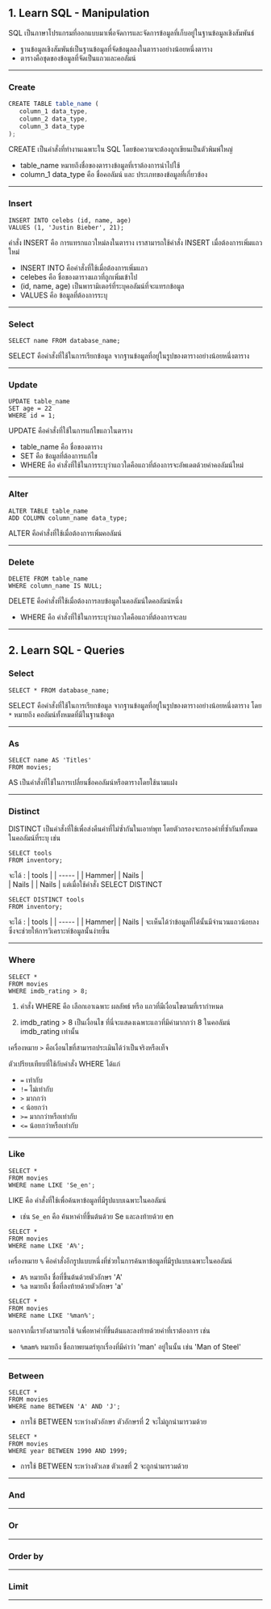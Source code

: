 
## 1. Learn SQL - Manipulation
SQL เป็นภาษาโปรแกรมที่ออกแบบมาเพื่อจัดการและจัดการข้อมูลที่เก็บอยู่ในฐานข้อมูลเชิงสัมพันธ์
+ ฐานข้อมูลเชิงสัมพันธ์เป็นฐานข้อมูลที่จัดข้อมูลลงในตารางอย่างน้อยหนึ่งตาราง
+ ตารางคือชุดของข้อมูลที่จัดเป็นแถวและคอลัมน์

---
### Create
```js
CREATE TABLE table_name (
   column_1 data_type, 
   column_2 data_type, 
   column_3 data_type
);
```
 CREATE  เป็นคำสั่งที่ทำงานเฉพาะใน SQL โดยข้อความจะต้องถูกเขียนเป็นตัวพิมพ์ใหญ่
+ table_name หมายถึงชื่อของตารางข้อมูลที่เราต้องการนำไปใช้
+ column_1 data_type คือ ชื่อคอลัมน์ และ ประเภทของข้อมูลที่เกี่ยวข้อง
--- 
### Insert
```
INSERT INTO celebs (id, name, age) 
VALUES (1, 'Justin Bieber', 21);
```
คำสั่ง INSERT คือ การแทรกแถวใหม่ลงในตาราง เราสามารถใช้คำสั่ง INSERT เมื่อต้องการเพิ่มแถวใหม่
+ INSERT INTO คือคำสั่งที่ใช้เมื่อต้องการเพิ่มแถว
+ celebes คือ ชื่อของตารางแถวที่ถูกเพิ่มเข้าไป
+ (id, name, age) เป็นพารามิเตอร์ที่ระบุคอลัมน์ที่จะแทรกข้อมูล
+ VALUES คือ ข้อมูลที่ต้องการระบุ
--- 
### Select
```
SELECT name FROM database_name;
``` 
SELECT คือคำสั่งที่ใช้ในการเรียกข้อมูล จากฐานข้อมูลที่อยู่ในรูปของตารางอย่างน้อยหนึ่งตาราง

---
### Update
```
UPDATE table_name 
SET age = 22
WHERE id = 1;
```
 UPDATE คือคำสั่งที่ใช้ในการแก้ไขแถวในตาราง
+ table_name  คือ ชื่อของตาราง
+ SET คือ ข้อมูลที่ต้องการแก้ไข
+ WHERE คือ คำสั่งที่ใช้ในการระบุว่าแถวใดคือแถวที่ต้องการจะอัพเดตด้วยค่าคอลัมน์ใหม่
---
### Alter
```
ALTER TABLE table_name 
ADD COLUMN column_name data_type;
```
 ALTER คือคำสั่งที่ใช้เมื่อต้องการเพิ่มคอลัมน์

---
### Delete
```
DELETE FROM table_name 
WHERE column_name IS NULL;
```
DELETE คือคำสั่งที่ใช้เมื่อต้องการลบข้อมูลในคอลัมน์ใดคอลัมน์หนึ่ง
+ WHERE คือ คำสั่งที่ใช้ในการระบุว่าแถวใดคือแถวที่ต้องการจะลบ


---

##  2. Learn SQL - Queries
### Select 
```
SELECT * FROM database_name;
``` 
 SELECT คือคำสั่งที่ใช้ในการเรียกข้อมูล จากฐานข้อมูลที่อยู่ในรูปของตารางอย่างน้อยหนึ่งตาราง โดย `*` หมายถึง คอลัมน์ทั้งหมดที่มีในฐานข้อมูล
 
---
### As
```
SELECT name AS 'Titles'
FROM movies;
```
 AS เป็นคำสั่งที่ใช้ในการเปลี่ยนชื่อคอลัมน์หรือตารางโดยใช้นามแฝง

---
### Distinct
 DISTINCT เป็นคำสั่งที่ใช้เพื่อส่งคืนค่าที่ไม่ซ้ำกันในเอาท์พุท โดยตัวกรองจะกรองค่าที่ซ้ำกันทั้งหมดในคอลัมน์ที่ระบุ เช่น
```
SELECT tools 
FROM inventory;
```
จะได้ :
| tools | 
| ----- | 
| Hammer|
| Nails |  
| Nails | 
| Nails | 
แต่เมื่อใช้คำสั่ง SELECT DISTINCT 
```
SELECT DISTINCT tools 
FROM inventory;
```
จะได้ :
| tools | 
| ----- | 
| Hammer|
| Nails |
 จะเห็นได้ว่าข้อมูลที่ได้นั้นมีจำนวนแถวน้อยลง ซึ่งจะช่วยให้การวิเคราะห์ข้อมูลนั้นง่ายขึ้น

---
### Where
```
SELECT *
FROM movies
WHERE imdb_rating > 8;
```
1. คำสั่ง WHERE คือ เลือกเอาเฉพาะ ผลลัพธ์ หรือ แถวที่มีเงื่อนไขตามที่เรากำหนด

2. imdb_rating > 8 เป็นเงื่อนไข ที่นี่จะแสดงเฉพาะแถวที่มีค่ามากกว่า 8 ในคอลัมน์ imdb_rating เท่านั้น

 เครื่องหมาย `>` คือเงื่อนไขที่สามารถประเมินได้ว่าเป็นจริงหรือเท็จ

 ตัวเปรียบเทียบที่ใช้กับคำสั่ง WHERE ได้แก่

+ `=`  เท่ากับ
+ `!=` ไม่เท่ากับ
+ `>` มากกว่า
+ `<`  น้อยกว่า
+ `>=` มากกว่าหรือเท่ากับ
+ `<=` น้อยกว่าหรือเท่ากับ
---
### Like 
```
SELECT * 
FROM movies
WHERE name LIKE 'Se_en';
```
LIKE คือ คำสั่งที่ใช้เพื่อค้นหาข้อมูลที่มีรูปแบบเฉพาะในคอลัมน์
+ เช่น `Se_en` คือ ค้นหาคำที่ขึ้นต้นด้วย Se และลงท้ายด้วย en
```
SELECT * 
FROM movies
WHERE name LIKE 'A%';
```
เครื่องหมาย `%` คือคำสั่งอีกรูปแบบหนึ่งที่ช่วยในการค้นหาข้อมูลที่มีรูปแบบเฉพาะในคอลัมน์
+ `A%` หมายถึง ชื่อที่ขึ้นต้นด้วยตัวอักษร 'A' 
+ `%a` หมายถึง ชื่อที่ลงท้ายด้วยตัวอักษร 'a'
```
SELECT * 
FROM movies 
WHERE name LIKE '%man%';
```
นอกจากนี้เรายังสามารถใช้ `%`เพื่อหาคำที่ขึ้นต้นและลงท้ายด้วยคำที่เราต้องการ เช่น
+ `%mam%` หมายถึง ชื่อภาพยนตร์ทุกเรื่องที่มีคำว่า 'man' อยู่ในนั้น เช่น 'Man of Steel'
---
### Between 
```
SELECT *
FROM movies
WHERE name BETWEEN 'A' AND 'J';
```
+ การใช้ BETWEEN ระหว่างตัวอักษร ตัวอักษรที่ 2 จะไม่ถูกนำมารวมด้วย
```
SELECT *
FROM movies
WHERE year BETWEEN 1990 AND 1999;
```
+ การใช้ BETWEEN ระหว่างตัวเลข ตัวเลขที่ 2 จะถูกนำมารวมด้วย
---
### And 
---
### Or 
---
### Order by 
---
### Limit 


---

